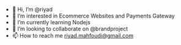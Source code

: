 - 👋 Hi, I’m @riyad
- 👀 I’m interested in Ecommerce Websites and Payments Gateway
- 🌱 I’m currently learning Nodejs
- 💞️ I’m looking to collaborate on @brandproject
- 📫 How to reach me riyad.mahfoudi@gmail.com

<!---
heyriyad/heyriyad is a ✨ special ✨ repository because its `README.md` (this file) appears on your GitHub profile.
You can click the Preview link to take a look at your changes.
--->
